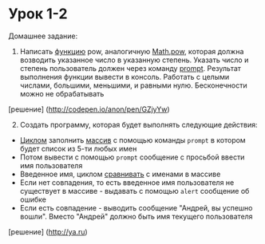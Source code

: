 # Урок 1-2

Домашнее задание:

1. Написать [функцию](https://learn.javascript.ru/function-basics) pow, аналогичную [Math.pow](http://javascript.ru/Math-pow), которая должна возводить указанное число в указанную степень. Указать число и степень пользователь должен через команду [prompt](https://learn.javascript.ru/uibasic). Результат выполнения функции вывести в консоль. Работать с целыми числами, большими, меньшими, и равными нулю. Бесконечности можно не обрабатывать

[решение] (http://codepen.io/anon/pen/GZjyYw)

2. Создать программу, которая будет выполнять следующие действия:

- [Циклом](https://learn.javascript.ru/array#перебор-элементов) заполнить [массив](https://learn.javascript.ru/array) с помощью команды `prompt` в котором будет список из 5-ти любых имен
- Потом вывести с помощью `prompt` сообщение с просьбой ввести имя пользователя
- Введенное имя, циклом [сравнивать](https://learn.javascript.ru/ifelse) с именами в массиве
- Если нет совпадения, то есть введенное имя пользователя не существует в массиве - выдавать с помощью `alert` сообщение об ошибке
- Если есть совпадение - выводить сообщение "Андрей, вы успешно вошли". Вместо "Андрей" должно быть имя текущего пользователя

[решение] (http://ya.ru)
